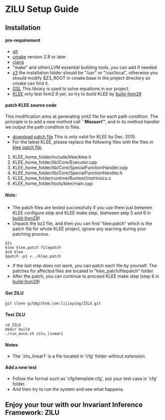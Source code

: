 # ZILU Setup Guide

## Installation
#### pre-requirement
* [git](https://git-scm.com/downloads)
* [cmake](https://cmake.org/) version 2.8 or later
* [clang](http://clang.llvm.org/get_started.html)
* "make" and otherLLVM essential building tools, you can add if needed
* [z3](https://github.com/Z3Prover/z3) the installation folder should be "/usr" or "/usr/local", otherwise you should modify $Z3_ROOT in cmake.base in the project directory so cmake can find it. 
* [GSL](http://www.gnu.org/software/gsl/) This library is used to solve equations in our project.
* [KLEE](https://klee.github.io/) only test llvm2.9 yet, so try to build KLEE by [build-llvm29](http://klee.github.io/build-llvm29/)


#### patch KLEE source code
This modification aims at generating smt2 file for each path condition.
The principle is to add a new method call **``Massert''**, and in its method handler we output the path condition to files.

* [download patch file](http://lijiaying.github.io/content/iif/klee_patch.tar.bz2) This is only valid for KLEE by Dec. 2015.
* For the latest KLEE, please replace the following files with the files in [klee patch file](http://lijiaying.github.io/content/iif/klee_file_patch.tar.bz2).
1. KLEE_home_folder/include/klee/klee.h 
2. KLEE_home_folder/lib/Core/Executor.cpp
3. KLEE_home_folder/lib/Core/SpecialFunctionHandler.cpp
4. KLEE_home_folder/lib/Core/SpecialFunctionHandler.h
5. KLEE_home_folder/runtime/Runtest/instrinsics.c
6. KLEE_home_folder/tools/klee/main.cpp

##### Note:
+ The patch files are tested successfully if you use them just between KLEE configure step and KLEE make step. (between step 5 and 6 in [build-llvm29](http://klee.github.io/build-llvm29/))
+ Unpack the bz2 file, and then you can find "klee.patch" which is the patch file for whole KLEE project, ignore any warning during your patching process.
```
$ls
klee klee.patch filepatch
$cd klee
$patch -p1 <../klee.patch
```
+ If the last step does not work, you can patch each file by yourself. The patches for affected files are located in "klee_patch/filepatch" folder.
+ After the patch, you can continue to proceed KLEE make step (step 6 in [build-llvm29](http://klee.github.io/build-llvm29/))


#### Get ZILU
```
git clone git@github.com:lijiaying/ZILU.git
```

#### Test ZILU
```
cd ZILU
mkdir build
./run_once.sh zilu_linear1 
```

#### Notes
+ The 'zilu_linear1' is a file located in 'cfg' folder without extension.

#### Add a new test
- Follow the format such as 'cfg/template.cfg', put your test case in 'cfg' folder.
- And then try to run the system and see what happens.

## Enjoy your tour with our Invariant Inference Framework: ZILU
